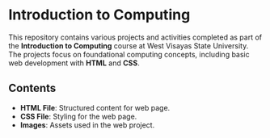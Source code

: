 # Introduction to Computing

This repository contains various projects and activities completed as part of the **Introduction to Computing** course at West Visayas State University. The projects focus on foundational computing concepts, including basic web development with **HTML** and **CSS**.

## Contents
- **HTML File**: Structured content for web page.
- **CSS File**: Styling for the web page.
- **Images**: Assets used in the web project.
